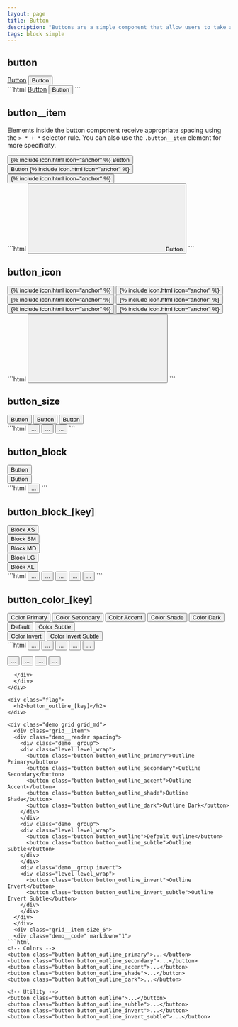 ```yaml
---
layout: page
title: Button
description: "Buttons are a simple component that allow users to take actions."
tags: block simple
---
```


<div class="flag">
  <h2>button</h2>
</div>

<div class="demo grid grid_md">
  <div class="grid__item">
  <div class="demo__render">
    <div class="level level_wrap">
      <a href="#" class="button">Button</a>
      <button class="button">Button</button>
    </div>
  </div>
  </div>
  <div class="grid__item size_6">
  <div class="demo__code" markdown="1">
```html
<a href="#" class="button">Button</a>
<button class="button">Button</button>
```
  </div>
  </div>
</div>

<div class="flag">
  <h2>button__item</h2>
</div>

Elements inside the button component receive appropriate spacing using the `> * + *` selector rule. You can also use the `.button__item` element for more specificity.

<div class="demo grid grid_md">
  <div class="grid__item">
  <div class="demo__render">
    <div class="level level_wrap">
      <button class="button button_color_primary">
        {% include icon.html icon="anchor" %}
        <span class="button__item">Button</span>
        <span class="arrow"></span>
      </button>
      <button class="button button_color_primary">
        <span class="button__item">Button</span>
        {% include icon.html icon="anchor" %}
        <span class="arrow"></span>
      </button>
      <button class="button button_color_primary">
        {% include icon.html icon="anchor" %}
        <span class="arrow"></span>
      </button>
    </div>
  </div>
  </div>
  <div class="grid__item size_6">
  <div class="demo__code" markdown="1">
```html
<button class="button">
  <svg role="img" class="icon">
    <use xlink:href="#anchor"></use>
  </svg>
  <span class="button__item">Button</span>
  <span class="arrow"></span>
</button>
```
  </div>
  </div>
</div>

<div class="flag">
  <h2>button_icon</h2>
</div>

<div class="demo grid grid_md">
  <div class="grid__item">
  <div class="demo__render">
    <div class="level level_wrap">
      <button class="button button_size_sm button_icon">
        {% include icon.html icon="anchor" %}
      </button>
      <button class="button button_size_sm button_icon button_color_primary">
        {% include icon.html icon="anchor" %}
      </button>
      <button class="button button_icon">
        {% include icon.html icon="anchor" %}
      </button>
      <button class="button button_icon button_color_primary">
        {% include icon.html icon="anchor" %}
      </button>
      <button class="button button_size_lg button_icon">
        {% include icon.html icon="anchor" %}
      </button>
      <button class="button button_size_lg button_icon button_color_primary">
        {% include icon.html icon="anchor" %}
      </button>
    </div>
  </div>
  </div>
  <div class="grid__item size_6">
  <div class="demo__code" markdown="1">
```html
<button class="button button_icon">
  <svg role="img" class="icon">
    <use xlink:href="#anchor"></use>
  </svg>
</button>
```
  </div>
  </div>
</div>

<div class="flag">
  <h2>button_size</h2>
</div>

<div class="demo grid grid_md">
  <div class="grid__item">
  <div class="demo__render">
    <div class="level level_wrap">
      <button class="button button_size_sm button_color_primary">
        <span>Button</span>
      </button>
      <button class="button button_color_primary">
        <span>Button</span>
      </button>
      <button class="button button_size_lg button_color_primary">
        <span>Button</span>
      </button>
    </div>
  </div>
  </div>
  <div class="grid__item size_6">
  <div class="demo__code" markdown="1">
```html
<button class="button button_size_sm button_color_primary">...</button>
<button class="button button_color_primary">...</button>
<button class="button button_size_lg button_color_primary">...</button>
```
  </div>
  </div>
</div>

<div class="flag">
  <h2>button_block</h2>
</div>

<div class="demo grid grid_md">
  <div class="grid__item">
  <div class="demo__render spacing">
    <div class="demo__group">
      <button class="button button_block button_color_primary">Button</button>
    </div>
    <div class="demo__group">
      <button class="button button_block button_color_secondary">Button</button>
    </div>
  </div>
  </div>
  <div class="grid__item size_6">
  <div class="demo__code" markdown="1">
```html
<button class="button button_block">...</button>
```
  </div>
  </div>
</div>

<div class="flag">
  <h2>button_block_[key]</h2>
</div>

<div class="demo grid grid_md">
  <div class="grid__item">
  <div class="demo__render spacing">
    <div class="demo__group">
      <button class="button button_block_xs button_color_secondary">Block XS</button>
    </div>
    <div class="demo__group">
      <button class="button button_block_sm button_color_secondary">Block SM</button>
    </div>
    <div class="demo__group">
      <button class="button button_block_md button_color_secondary">Block MD</button>
    </div>
    <div class="demo__group">
      <button class="button button_block_lg button_color_secondary">Block LG</button>
    </div>
    <div class="demo__group">
      <button class="button button_block_xl button_color_secondary">Block XL</button>
    </div>
  </div>
  </div>
  <div class="grid__item size_6">
  <div class="demo__code" markdown="1">
```html
<button class="button button_block_xs">...</button>
<button class="button button_block_sm">...</button>
<button class="button button_block_md">...</button>
<button class="button button_block_lg">...</button>
<button class="button button_block_xl">...</button>
```
  </div>
  </div>
</div>

<div class="flag">
  <h2>button_color_[key]</h2>
</div>

<div class="demo grid grid_md">
  <div class="grid__item">
  <div class="demo__render spacing">
    <div class="demo__group">
    <div class="level level_wrap">
      <button class="button button_color_primary">Color Primary</button>
      <button class="button button_color_secondary">Color Secondary</button>
      <button class="button button_color_accent">Color Accent</button>
      <button class="button button_color_shade">Color Shade</button>
      <button class="button button_color_dark">Color Dark</button>
    </div>
    </div>
    <div class="demo__group">
    <div class="level level_wrap">
      <button class="button">Default</button>
      <button class="button button_color_subtle">Color Subtle</button>
    </div>
    </div>
    <div class="demo__group invert">
    <div class="level level_wrap">
      <button class="button button_color_invert">Color Invert</button>
      <button class="button button_color_invert_subtle">Color Invert Subtle</button>
    </div>
    </div>
  </div>
  </div>
  <div class="grid__item size_6">
  <div class="demo__code" markdown="1">
```html
<!-- Colors -->
<button class="button button_color_primary">...</button>
<button class="button button_color_secondary">...</button>
<button class="button button_color_accent">...</button>
<button class="button button_color_shade">...</button>
<button class="button button_color_dark">...</button>

<!-- Utility -->
<button class="button button_color">...</button>
<button class="button button_color_subtle">...</button>
<button class="button button_color_invert">...</button>
<button class="button button_color_invert_subtle">...</button>
```
  </div>
  </div>
</div>

<div class="flag">
  <h2>button_outline_[key]</h2>
</div>

<div class="demo grid grid_md">
  <div class="grid__item">
  <div class="demo__render spacing">
    <div class="demo__group">
    <div class="level level_wrap">
      <button class="button button_outline_primary">Outline Primary</button>
      <button class="button button_outline_secondary">Outline Secondary</button>
      <button class="button button_outline_accent">Outline Accent</button>
      <button class="button button_outline_shade">Outline Shade</button>
      <button class="button button_outline_dark">Outline Dark</button>
    </div>
    </div>
    <div class="demo__group">
    <div class="level level_wrap">
      <button class="button button_outline">Default Outline</button>
      <button class="button button_outline_subtle">Outline Subtle</button>
    </div>
    </div>
    <div class="demo__group invert">
    <div class="level level_wrap">
      <button class="button button_outline_invert">Outline Invert</button>
      <button class="button button_outline_invert_subtle">Outline Invert Subtle</button>
    </div>
    </div>
  </div>
  </div>
  <div class="grid__item size_6">
  <div class="demo__code" markdown="1">
```html
<!-- Colors -->
<button class="button button_outline_primary">...</button>
<button class="button button_outline_secondary">...</button>
<button class="button button_outline_accent">...</button>
<button class="button button_outline_shade">...</button>
<button class="button button_outline_dark">...</button>

<!-- Utility -->
<button class="button button_outline">...</button>
<button class="button button_outline_subtle">...</button>
<button class="button button_outline_invert">...</button>
<button class="button button_outline_invert_subtle">...</button>
```
  </div>
  </div>
</div>
